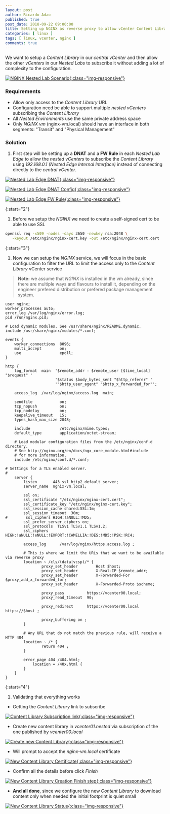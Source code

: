 ```yaml
---
layout: post
author: Ricardo Adao
published: true
post_date: 2018-09-22 09:00:00
title: Setting up NGINX as reverse proxy to allow vCenter Content Library subscription
categories: [ linux ]
tags: [ linux, vcenter, nginx ]
comments: true
---
```

We want to setup a _Content Library_ in our _central vCenter_ and then allow the other _vCenters_ in our _Nested Labs_ to subscribe it without adding a lot of complexity to the configuration.

[![NGINX Nested Lab Scenario](/assets/images/posts/2018/09/nginx-reverse-proxy-to-access-content-library-01-visio.png){:class="img-responsive"}](/assets/images/posts/2018/09/nginx-reverse-proxy-to-access-content-library-01-visio.png)

### Requirements ###

* Allow only access to the _Content Library_ URL
* Configuration need be able to support multiple _nested vCenters_ subscribing the _Content Library_
* All _Nested Environments_ use the same private address space
* Only _NGINX vm_ (nginx-vm.local) should have an interface in both segments: "Transit" and "Physical Management"

### Solution ###

1. First step will be setting up a **DNAT** and a **FW Rule** in each _Nested Lab Edge_ to allow the _nested vCenters_ to subscribe the _Content Library_ using  _192.168.0.1 (Nested Edge Internal Interface)_ instead of connecting directly to the _central vCenter_.

[![Nested Lab Edge DNAT](/assets/images/posts/2018/09/nginx-reverse-proxy-to-access-content-library-02-dnat.png){:class="img-responsive"}](/assets/images/posts/2018/09/nginx-reverse-proxy-to-access-content-library-02-dnat.png)

[![Nested Lab Edge DNAT Config](/assets/images/posts/2018/09/nginx-reverse-proxy-to-access-content-library-02-01-dnat-config.png){:class="img-responsive"}](/assets/images/posts/2018/09/nginx-reverse-proxy-to-access-content-library-02-01-dnat-config.png)

[![Nested Lab Edge FW Rule](/assets/images/posts/2018/09/nginx-reverse-proxy-to-access-content-library-03-fwrule.png){:class="img-responsive"}](/assets/images/posts/2018/09/nginx-reverse-proxy-to-access-content-library-03-fwrule.png)

{:start="2"}

1. Before we setup the _NGINX_ we need to create a self-signed cert to be able to use SSL

```bash
openssl req -x509 -nodes -days 3650 -newkey rsa:2048 \
   -keyout /etc/nginx/nginx-cert.key -out /etc/nginx/nginx-cert.cert
```

{:start="3"}

1. Now we can setup the _NGINX_ service, we will focus in the basic configuration to filter the URL to limit the access only to the _Content Library_ vCenter service
> **Note:** we assume that _NGINX_ is installed in the vm already, since there are multiple ways and flavours to install it, depending on the engineer prefered distribution or prefered package management system.

```nginx
user nginx;
worker_processes auto;
error_log /var/log/nginx/error.log;
pid /run/nginx.pid;

# Load dynamic modules. See /usr/share/nginx/README.dynamic.
include /usr/share/nginx/modules/*.conf;

events {
    worker_connections  8096;
    multi_accept        on;
    use                 epoll;
}

http {
    log_format  main  '$remote_addr - $remote_user [$time_local] "$request" '
                      '$status $body_bytes_sent "$http_referer" '
                      '"$http_user_agent" "$http_x_forwarded_for"';

    access_log  /var/log/nginx/access.log  main;

    sendfile            on;
    tcp_nopush          on;
    tcp_nodelay         on;
    keepalive_timeout   15;
    types_hash_max_size 2048;

    include             /etc/nginx/mime.types;
    default_type        application/octet-stream;

    # Load modular configuration files from the /etc/nginx/conf.d directory.
    # See http://nginx.org/en/docs/ngx_core_module.html#include
    # for more information.
    include /etc/nginx/conf.d/*.conf;

# Settings for a TLS enabled server.
#
    server {
        listen       443 ssl http2 default_server;
        server_name  ngnix-vm.local;

        ssl on;
        ssl_certificate "/etc/nginx/nginx-cert.cert";
        ssl_certificate_key "/etc/nginx/nginx-cert.key";
        ssl_session_cache shared:SSL:1m;
        ssl_session_timeout  30m;
#        ssl_ciphers HIGH:!aNULL:!MD5;
        ssl_prefer_server_ciphers on;
        ssl_protocols  TLSv1 TLSv1.1 TLSv1.2;
        ssl_ciphers HIGH:!aNULL:!eNULL:!EXPORT:!CAMELLIA:!DES:!MD5:!PSK:!RC4;

        access_log      /var/log/nginx/https.access.log ;

        # This is where we limit the URLs that we want to be available via reverse proxy
        location ~ /cls/(data|vcsp)/* {
                proxy_set_header        Host $host;
                proxy_set_header        X-Real-IP $remote_addr;
                proxy_set_header        X-Forwarded-For $proxy_add_x_forwarded_for;
                proxy_set_header        X-Forwarded-Proto $scheme;

                proxy_pass          https://vcenter00.local;
                proxy_read_timeout  90;

                proxy_redirect      https://vcenter00.local https://$host ;

                proxy_buffering on ;
        }

        # Any URL that do not match the previous rule, will receive a HTTP 404
        location ~ /* {
                return 404 ;
        }

        error_page 404 /404.html;
            location = /40x.html {
        }
    }
}
```

{:start="4"}

1. Validating that everything works

* Getting the _Content Library_ link to subscribe

[![Content Library Subscription link](/assets/images/posts/2018/09/nginx-reverse-proxy-to-access-content-library-04-content-library-settings.png){:class="img-responsive"}](/assets/images/posts/2018/09/nginx-reverse-proxy-to-access-content-library-04-content-library-settings.png)

* Create new content library in _vcenter01.nested_ via subscription of the one published by _vcenter00.local_

[![Create new Content Library](/assets/images/posts/2018/09/nginx-reverse-proxy-to-access-content-library-05-subscribe-content-library-settings.png){:class="img-responsive"}](/assets/images/posts/2018/09/nginx-reverse-proxy-to-access-content-library-05-subscribe-content-library-settings.png)

* Will prompt to accept the _nginx-vm.local_ certificate

[![New Content Library Certificate](/assets/images/posts/2018/09/nginx-reverse-proxy-to-access-content-library-06-subscribe-content-library-cert.png){:class="img-responsive"}](/assets/images/posts/2018/09/nginx-reverse-proxy-to-access-content-library-06-subscribe-content-library-cert.png)

* Confirm all the details before click _Finish_

[![New Content Library Creation Finish step](/assets/images/posts/2018/09/nginx-reverse-proxy-to-access-content-library-07-subscribe-content-library-readytocomplete.png){:class="img-responsive"}](/assets/images/posts/2018/09/nginx-reverse-proxy-to-access-content-library-07-subscribe-content-library-readytocomplete.png)

* **And all done**, since we configure the new _Content Library_ to download content only when needed the initial footprint is quiet small

[![New Content Library Status](/assets/images/posts/2018/09/nginx-reverse-proxy-to-access-content-library-08-subscribe-content-library-setupdone.png){:class="img-responsive"}](/assets/images/posts/2018/09/nginx-reverse-proxy-to-access-content-library-08-subscribe-content-library-setupdone.png)
